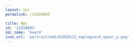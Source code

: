 ```yaml
---
layout: npc
permalink: /21810093

title: Npc
id: '21810093'
npc_name: 'Guard'
icon_url: 'portrait/mob/02010112_mapleguard_spear_p.png'
---
```

